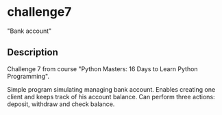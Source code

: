 # challenge7
"Bank account"

## Description
Challenge 7 from course "Python Masters: 16 Days to Learn Python Programming".

Simple program simulating managing bank account.
Enables creating one client and keeps track of his account balance. Can perform three actions: deposit, withdraw and check balance.

